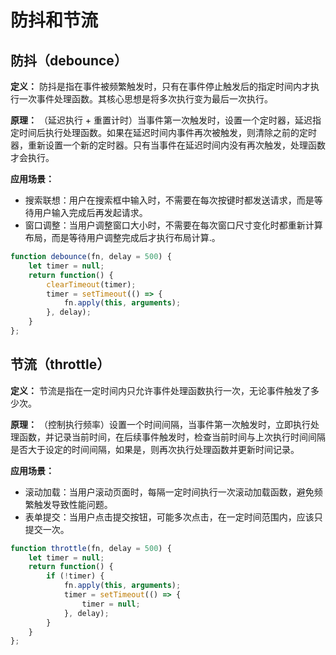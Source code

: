 # 防抖和节流

## 防抖（debounce）

**定义：** 防抖是指在事件被频繁触发时，只有在事件停止触发后的指定时间内才执行一次事件处理函数。其核心思想是将多次执行变为最后一次执行。

**原理：** （延迟执行 + 重置计时）当事件第一次触发时，设置一个定时器，延迟指定时间后执行处理函数。如果在延迟时间内事件再次被触发，则清除之前的定时器，重新设置一个新的定时器。只有当事件在延迟时间内没有再次触发，处理函数才会执行。

**应用场景：**

- 搜索联想：用户在搜索框中输入时，不需要在每次按键时都发送请求，而是等待用户输入完成后再发起请求。
- 窗口调整：当用户调整窗口大小时，不需要在每次窗口尺寸变化时都重新计算布局，而是等待用户调整完成后才执行布局计算.。



``` javascript
function debounce(fn, delay = 500) {
    let timer = null;
    return function() {
        clearTimeout(timer);
        timer = setTimeout(() => {
            fn.apply(this, arguments);
        }, delay);
    }
};
```



## 节流（throttle）

**定义：** 节流是指在一定时间内只允许事件处理函数执行一次，无论事件触发了多少次。

**原理：** （控制执行频率）设置一个时间间隔，当事件第一次触发时，立即执行处理函数，并记录当前时间，在后续事件触发时，检查当前时间与上次执行时间间隔是否大于设定的时间间隔，如果是，则再次执行处理函数并更新时间记录。

**应用场景：**

- 滚动加载：当用户滚动页面时，每隔一定时间执行一次滚动加载函数，避免频繁触发导致性能问题。
- 表单提交：当用户点击提交按钮，可能多次点击，在一定时间范围内，应该只提交一次。



``` javascript
function throttle(fn, delay = 500) {
    let timer = null;
    return function() {
        if (!timer) {
            fn.apply(this, arguments);
            timer = setTimeout(() => {
                timer = null;
            }, delay);
        }
    }
};
```

